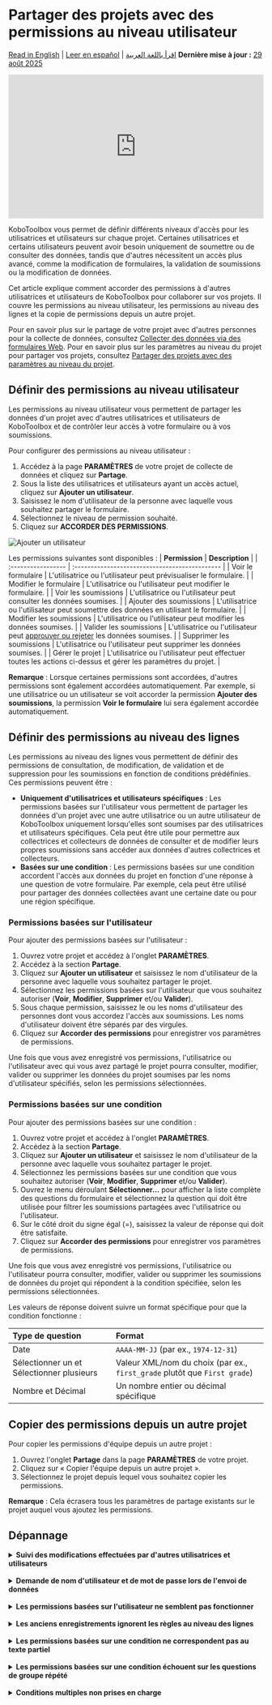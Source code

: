 # Partager des projets avec des permissions au niveau utilisateur
<a href="../managing_permissions.html">Read in English</a> | <a href="../es/managing_permissions.html">Leer en español</a> | <a href="../ar/managing_permissions.html">اقرأ باللغة العربية</a>
**Dernière mise à jour :** <a href="https://github.com/kobotoolbox/docs/blob/2d936225c821d33163324c6fe6093fa30da3c5fa/source/managing_permissions.md" class="reference">29 août 2025</a>

<iframe src="https://www.youtube.com/embed/WnCNuxgaMoQ?si=bktZdlug2uBKUyzq" style="width: 100%; aspect-ratio: 16 / 9; height: auto; border: 0;" title="YouTube video player" frameborder="0" allow="accelerometer; autoplay; clipboard-write; encrypted-media; gyroscope; picture-in-picture; web-share" allowfullscreen></iframe>

KoboToolbox vous permet de définir différents niveaux d'accès pour les utilisatrices et utilisateurs sur chaque projet. Certaines utilisatrices et certains utilisateurs peuvent avoir besoin uniquement de soumettre ou de consulter des données, tandis que d'autres nécessitent un accès plus avancé, comme la modification de formulaires, la validation de soumissions ou la modification de données.

Cet article explique comment accorder des permissions à d'autres utilisatrices et utilisateurs de KoboToolbox pour collaborer sur vos projets. Il couvre les permissions au niveau utilisateur, les permissions au niveau des lignes et la copie de permissions depuis un autre projet.

<p class="note">
Pour en savoir plus sur le partage de votre projet avec d'autres personnes pour la collecte de données, consultez <a href="data_through_webforms.html">Collecter des données via des formulaires Web</a>. Pour en savoir plus sur les paramètres au niveau du projet pour partager vos projets, consultez <a href="project_sharing_settings.html">Partager des projets avec des paramètres au niveau du projet</a>.
</p>

## Définir des permissions au niveau utilisateur

Les permissions au niveau utilisateur vous permettent de partager les données d'un projet avec d'autres utilisatrices et utilisateurs de KoboToolbox et de contrôler leur accès à votre formulaire ou à vos soumissions.

Pour configurer des permissions au niveau utilisateur :
1. Accédez à la page **PARAMÈTRES** de votre projet de collecte de données et cliquez sur **Partage**.
2. Sous la liste des utilisatrices et utilisateurs ayant un accès actuel, cliquez sur **Ajouter un utilisateur**.
3. Saisissez le nom d'utilisateur de la personne avec laquelle vous souhaitez partager le formulaire.
4. Sélectionnez le niveau de permission souhaité.
5. Cliquez sur **ACCORDER DES PERMISSIONS**.

![Ajouter un utilisateur](images/managing_permissions/add_user.png)

Les permissions suivantes sont disponibles :
| **Permission**    | **Description**                                |
| :----------------- | :--------------------------------------------- |
| Voir le formulaire               | L'utilisatrice ou l'utilisateur peut prévisualiser le formulaire.                                  |
| Modifier le formulaire      | L'utilisatrice ou l'utilisateur peut modifier le formulaire.                                  |
| Voir les soumissions           | L'utilisatrice ou l'utilisateur peut consulter les données soumises.           |
| Ajouter des soumissions           | L'utilisatrice ou l'utilisateur peut soumettre des données en utilisant le formulaire.         |
| Modifier les soumissions         | L'utilisatrice ou l'utilisateur peut modifier les données soumises.           |
| Valider les soumissions | L'utilisatrice ou l'utilisateur peut [approuver ou rejeter](record_validation.md) les données soumises. |
| Supprimer les soumissions         | L'utilisatrice ou l'utilisateur peut supprimer les données soumises.        |
| Gérer le projet      | L'utilisatrice ou l'utilisateur peut effectuer toutes les actions ci-dessus et gérer les paramètres du projet.                  |

<p class="note">
<strong>Remarque</strong> : Lorsque certaines permissions sont accordées, d'autres permissions sont également accordées automatiquement. Par exemple, si une utilisatrice ou un utilisateur se voit accorder la permission <strong>Ajouter des soumissions</strong>, la permission <strong>Voir le formulaire</strong> lui sera également accordée automatiquement.
</p>

## Définir des permissions au niveau des lignes

Les permissions au niveau des lignes vous permettent de définir des permissions de consultation, de modification, de validation et de suppression pour les soumissions en fonction de conditions prédéfinies. Ces permissions peuvent être :

- **Uniquement d'utilisatrices et utilisateurs spécifiques** : Les permissions basées sur l'utilisateur vous permettent de partager les données d'un projet avec une autre utilisatrice ou un autre utilisateur de KoboToolbox uniquement lorsqu'elles sont soumises par des utilisatrices et utilisateurs spécifiques. Cela peut être utile pour permettre aux collectrices et collecteurs de données de consulter et de modifier leurs propres soumissions sans accéder aux données d'autres collectrices et collecteurs.
- **Basées sur une condition** : Les permissions basées sur une condition accordent l'accès aux données du projet en fonction d'une réponse à une question de votre formulaire. Par exemple, cela peut être utilisé pour partager des données collectées avant une certaine date ou pour une région spécifique.

### Permissions basées sur l'utilisateur

Pour ajouter des permissions basées sur l'utilisateur :

1. Ouvrez votre projet et accédez à l'onglet **PARAMÈTRES**.
2. Accédez à la section **Partage**.
3. Cliquez sur **Ajouter un utilisateur** et saisissez le nom d'utilisateur de la personne avec laquelle vous souhaitez partager le projet.
4. Sélectionnez les permissions basées sur l'utilisateur que vous souhaitez autoriser (**Voir**, **Modifier**, **Supprimer** et/ou **Valider**).
5. Sous chaque permission, saisissez le ou les noms d'utilisateur des personnes dont vous accordez l'accès aux soumissions. Les noms d'utilisateur doivent être séparés par des virgules.
6. Cliquez sur **Accorder des permissions** pour enregistrer vos paramètres de permissions.

Une fois que vous avez enregistré vos permissions, l'utilisatrice ou l'utilisateur avec qui vous avez partagé le projet pourra consulter, modifier, valider ou supprimer les données du projet soumises par les noms d'utilisateur spécifiés, selon les permissions sélectionnées.

### Permissions basées sur une condition

Pour ajouter des permissions basées sur une condition :

1. Ouvrez votre projet et accédez à l'onglet **PARAMÈTRES**.
2. Accédez à la section **Partage**.
3. Cliquez sur **Ajouter un utilisateur** et saisissez le nom d'utilisateur de la personne avec laquelle vous souhaitez partager le projet.
4. Sélectionnez les permissions basées sur une condition que vous souhaitez autoriser (**Voir**, **Modifier**, **Supprimer** et/ou **Valider**).
5. Ouvrez le menu déroulant **Sélectionner…** pour afficher la liste complète des questions du formulaire et sélectionnez la question qui doit être utilisée pour filtrer les soumissions partagées avec l'utilisatrice ou l'utilisateur.
6. Sur le côté droit du signe égal (=), saisissez la valeur de réponse qui doit être satisfaite.
7. Cliquez sur **Accorder des permissions** pour enregistrer vos paramètres de permissions.
   
Une fois que vous avez enregistré vos permissions, l'utilisatrice ou l'utilisateur pourra consulter, modifier, valider ou supprimer les soumissions de données du projet qui répondent à la condition spécifiée, selon les permissions sélectionnées.

Les valeurs de réponse doivent suivre un format spécifique pour que la condition fonctionne :

| **Type de question**    | **Format**                                |
| :----------------- | :--------------------------------------------- |
| Date               | <code>AAAA-MM-JJ</code> (par ex., <code>1974-12-31</code>)                                  |
| Sélectionner un et Sélectionner plusieurs      | Valeur XML/nom du choix (par ex., <code>first_grade</code> plutôt que <code>First grade</code>)                                   |
| Nombre et Décimal           | Un nombre entier ou décimal spécifique            |

## Copier des permissions depuis un autre projet

Pour copier les permissions d'équipe depuis un autre projet :

1. Ouvrez l'onglet **Partage** dans la page **PARAMÈTRES** de votre projet.
2. Cliquez sur « Copier l'équipe depuis un autre projet ».
3. Sélectionnez le projet depuis lequel vous souhaitez copier les permissions.

<p class="note">
<strong>Remarque</strong> : Cela écrasera tous les paramètres de partage existants sur le projet auquel vous ajoutez les permissions.
</p>

## Dépannage

<details>
<summary><strong>Suivi des modifications effectuées par d'autres utilisatrices et utilisateurs</strong></summary>
KoboToolbox conserve des <a href="activity_logs.html">Journaux d'activité</a> qui affichent une chronologie complète des actions du compte et du projet. Les <strong>Journaux d'historique du projet</strong> enregistrent chaque modification à l'intérieur d'un projet—importations, modifications, suppressions et soumissions—afin que vous puissiez retracer les changements, attribuer la responsabilité et identifier le moment où les problèmes ont commencé.
</details>
<br>
<details>
<summary><strong>Demande de nom d'utilisateur et de mot de passe lors de l'envoi de données</strong></summary>
Si une fenêtre de connexion apparaît lorsque vous essayez de soumettre, le projet est configuré pour <a href="project_sharing_settings.html">exiger une authentification</a> pour la collecte de données. Dans ce cas, vous ne pouvez soumettre des données que si votre compte dispose de la permission Ajouter des soumissions. Saisissez votre nom d'utilisateur et votre mot de passe KoboToolbox pour continuer.
</details>
<br>
<details>
<summary><strong>Les permissions basées sur l'utilisateur ne semblent pas fonctionner</strong></summary>
Les permissions basées sur l'utilisateur s'appliquent uniquement lorsque <a href="project_sharing_settings.html">l'authentification est requise</a> et que chaque soumission porte un nom d'utilisateur. Ouvrez l'onglet <strong>FORMULAIRE</strong> du projet et désactivez « Autoriser les soumissions à ce formulaire sans nom d'utilisateur et mot de passe » sous <strong>Collecter des données</strong>.
</details>
<br>
<details>
<summary><strong>Les anciens enregistrements ignorent les règles au niveau des lignes</strong></summary>
Les soumissions effectuées avant que <a href="project_sharing_settings.html">l'authentification ne soit requise</a> peuvent ne pas avoir de nom d'utilisateur associé, de sorte que les règles basées sur l'utilisateur ne peuvent pas les filtrer.
</details>
<br>
<details>
<summary><strong>Les permissions basées sur une condition ne correspondent pas au texte partiel</strong></summary>
Le filtre doit inclure la valeur de réponse exacte. Par exemple, filtrer sur <code>developer</code> ne correspondra pas à <code>software_developer</code>. Écrivez la valeur complète que vous attendez, ou ajustez votre formulaire pour que la valeur exacte soit capturée.
</details>
<br>
<details>
<summary><strong>Les permissions basées sur une condition échouent sur les questions de groupe répété</strong></summary>
Les filtres ne peuvent pas regarder à l'intérieur d'un groupe répété car une soumission peut contenir plusieurs réponses différentes. Si vous avez besoin de cela, consultez le message du Forum communautaire <a href="https://community.kobotoolbox.org/t/condition-based-permissions-from-a-repeat-group-value/59449">Permissions basées sur une condition utilisant une valeur de groupe répété</a> pour une solution de contournement avec une feuille de calcul.
</details>
<br>
<details>
<summary><strong>Conditions multiples non prises en charge</strong></summary>
Les permissions basées sur une condition n'acceptent qu'une seule condition. Si vous devez définir des permissions basées sur plusieurs conditions, envisagez de créer un calcul basé sur une condition dans votre formulaire qui génère une seule valeur pour le filtrage.
</details>